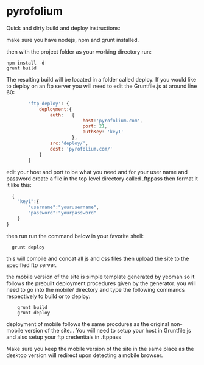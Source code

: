 pyrofolium
==========

Quick and dirty build and deploy instructions:

make sure you have nodejs, npm and grunt installed.

then with the project folder as your working directory run:

```shell
npm install -d
grunt build
```
The resulting build will be located in a folder called deploy. 
If you would like to deploy on an ftp server you will need to edit the Gruntfile.js at around line 60: 

```js
		'ftp-deploy': {
			deployment:{
				auth:	{
							host:'pyrofolium.com',
							port: 21,
							authKey: 'key1'
						},
				src:'deploy/',
				dest: 'pyrofolium.com/'
			}
		}
```

edit your host and port to be what you need and for your user name and password create a file in the top level directory called .ftppass then format it it like this:

```js
  {
    "key1":{
        "username":"yourusername",
        "password":"yourpassword"
    }
}
```

then run run the command below in your favorite shell:

```shell
  grunt deploy
```

this will compile and concat all js and css files then upload the site to the specified ftp server. 

the mobile version of the site is simple template generated by yeoman so it follows the prebuilt deployment procedures given by the generator. you will need to go into the mobile/ directory and type the following commands respectively to build or to deploy:

```shell
	grunt build
	grunt deploy
```

deployment of mobile follows the same procdures as the original non-mobile version of the site... You will need to setup your host in Gruntfile.js and also setup your ftp credentials in .ftppass

Make sure you keep the mobile version of the site in the same place as the desktop version will redirect upon detecting a mobile browser. 

